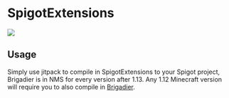 # SpigotExtensions
[![](https://jitpack.io/v/HeadpatServices/SpigotExtensions.svg)](https://jitpack.io/#HeadpatServices/SpigotExtensions)
## Usage
Simply use jitpack to compile in SpigotExtensions to your Spigot project, Brigadier is in NMS for every version after 1.13. Any 1.12 Minecraft version will require you to also compile in [Brigadier](https://github.com/Mojang/brigadier).
